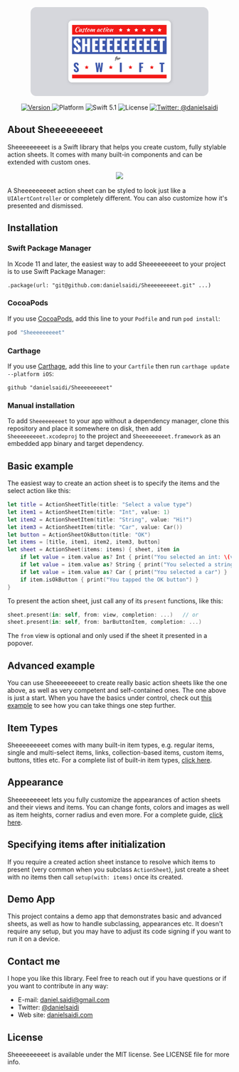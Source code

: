 <p align="center">
    <img src ="Resources/Logo.png" width=400 />
</p>

<p align="center">
    <a href="https://github.com/danielsaidi/Sheeeeeeeeet">
        <img src="https://badge.fury.io/gh/danielsaidi%2FSheeeeeeeeet.svg?style=flat" alt="Version" />
    </a>
    <img src="https://img.shields.io/cocoapods/p/Vandelay.svg?style=flat" alt="Platform" />
    <img src="https://img.shields.io/badge/Swift-5.1-orange.svg" alt="Swift 5.1" />
    <img src="https://badges.frapsoft.com/os/mit/mit.svg?style=flat&v=102" alt="License" />
    <a href="https://twitter.com/danielsaidi">
        <img src="https://img.shields.io/badge/contact-@danielsaidi-blue.svg?style=flat" alt="Twitter: @danielsaidi" />
    </a>
</p>


## <a name="about"></a>About Sheeeeeeeeet

Sheeeeeeeeet is a Swift library that helps you create custom, fully stylable action sheets. It comes with many built-in components and can be extended with custom ones.

<p align="center">
    <img src ="Resources/Demo.gif" />
</p>

A Sheeeeeeeeet action sheet can be styled to look just like a `UIAlertController` or completely different. You can also customize how it's presented and dismissed.


## Installation

### Swift Package Manager

In Xcode 11 and later, the easiest way to add Sheeeeeeeeet to your project is to use Swift Package Manager:
```
.package(url: "git@github.com:danielsaidi/Sheeeeeeeeet.git" ...)
```

### CocoaPods

If you use [CocoaPods](CocoaPods), add this line to your `Podfile` and run `pod install`:
```ruby
pod "Sheeeeeeeeet"
```

### <a name="carthage"></a>Carthage

If you use [Carthage](Carthage), add this line to your `Cartfile` then run `carthage update --platform iOS`:
```
github "danielsaidi/Sheeeeeeeeet"
```

### Manual installation

To add `Sheeeeeeeeet` to your app without a dependency manager, clone this repository and place it somewhere on disk, then add `Sheeeeeeeeet.xcodeproj` to the project and `Sheeeeeeeeet.framework` as an embedded app binary and target dependency.


## Basic example

The easiest way to create an action sheet is to specify the items and the select
action like this:

```swift
let title = ActionSheetTitle(title: "Select a value type")
let item1 = ActionSheetItem(title: "Int", value: 1)
let item2 = ActionSheetItem(title: "String", value: "Hi!")
let item3 = ActionSheetItem(title: "Car", value: Car())
let button = ActionSheetOkButton(title: "OK")
let items = [title, item1, item2, item3, button]
let sheet = ActionSheet(items: items) { sheet, item in
    if let value = item.value as? Int { print("You selected an int: \(value)") }
    if let value = item.value as? String { print("You selected a string: \(value)") }
    if let value = item.value as? Car { print("You selected a car") }
    if item.isOkButton { print("You tapped the OK button") }
}
```

To present the action sheet, just call any of its `present` functions, like this:

```swift
sheet.present(in: self, from: view, completion: ...)   // or
sheet.present(in: self, from: barButtonItem, completion: ...)
```

The `from` view is optional and only used if the sheet it presented in a popover.


## <a name="advanced-example"></a>Advanced example

You can use Sheeeeeeeeet to create really basic action sheets like the one above,
as well as very competent and self-contained ones. The one above is just a start.
When you have the basics under control, check out [this example][AdvancedExample]
to see how you can take things one step further.


## <a name="item-types"></a>Item Types

Sheeeeeeeeet comes with many built-in item types, e.g. regular items, single and
multi-select items, links, collection-based items, custom items, buttons, titles
etc. For a complete list of built-in item types, [click here][Item-Types].


## <a name="appearance"></a>Appearance

Sheeeeeeeeet lets you fully customize the appearances of action sheets and their
views and items. You can change fonts, colors and images as well as item heights,
corner radius and even more. For a complete guide, [click here][Appearance].


## Specifying items after initialization

If you require a created action sheet instance to resolve which items to present
(very common when you subclass `ActionSheet`), just create a sheet with no items
then call `setup(with: items)` once its created.


## Demo App

This project contains a demo app that demonstrates basic and advanced sheets, as
well as how to handle subclassing, appearances etc. It doesn't require any setup,
but you may have to adjust its code signing if you want to run it on a device.


## Contact me

I hope you like this library. Feel free to reach out if you have questions or if
you want to contribute in any way:

* E-mail: [daniel.saidi@gmail.com](mailto:daniel.saidi@gmail.com)
* Twitter: [@danielsaidi](http://www.twitter.com/danielsaidi)
* Web site: [danielsaidi.com](http://www.danielsaidi.com)


## License

Sheeeeeeeeet is available under the MIT license. See LICENSE file for more info.


[Carthage]: https://github.com/Carthage
[CocoaPods]: http://cocoapods.org
[GitHub]: https://github.com/danielsaidi/Sheeeeeeeeet
[Pod]: http://cocoapods.org/pods/Sheeeeeeeeet
[SheeeeeeeeetRef]: https://www.youtube.com/watch?v=l1dnqKGuezo

[License]: https://github.com/danielsaidi/Sheeeeeeeeet/blob/master/LICENSE
[Appearance]: https://github.com/danielsaidi/Sheeeeeeeeet/blob/master/Readmes/Appearance.md
[Item-Types]: https://github.com/danielsaidi/Sheeeeeeeeet/blob/master/Readmes/Item-Types.md
[AdvancedExample]: https://github.com/danielsaidi/Sheeeeeeeeet/blob/master/Readmes/Advanced-Example.md
